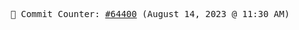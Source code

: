 <p align="center">
    <samp>
        📮 Commit Counter: <a href="https://github.com/Javascript-void0/Javascript-void0/commits/main">#64400</a> (August 14, 2023 @ 11:30 AM)
    </samp>
</p>